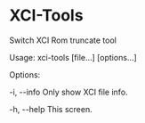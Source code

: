 # XCI-Tools
Switch XCI Rom truncate tool


Usage: xci-tools [file...] [options...]

Options:

-i, --info		Only show XCI file info.

-h, --help		This screen.
